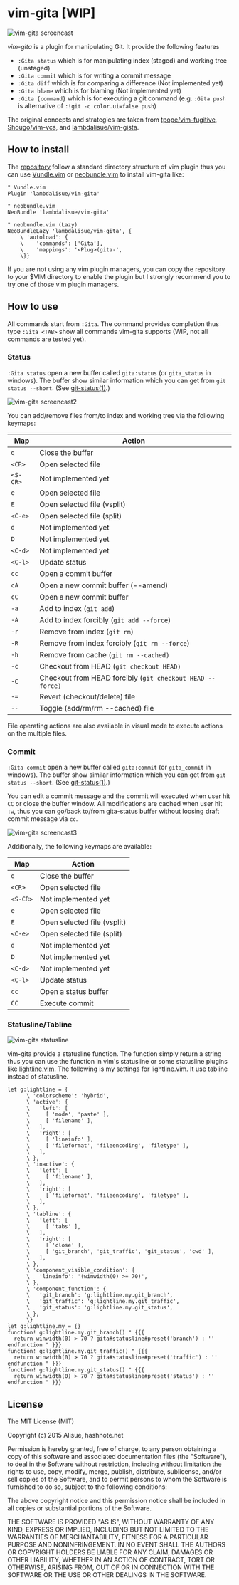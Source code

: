 vim-gita [WIP]
===============================================================================
![vim-gita screencast](./doc/screencast1.gif)

*vim-gita* is a plugin for manipulating Git. It provide the following features

-   `:Gita status` which is for manipulating index (staged) and working tree (unstaged)
-   `:Gita commit` which is for writing a commit message
-   `:Gita diff` which is for comparing a difference (Not implemented yet)
-   `:Gita blame` which is for blaming (Not implemented yet)
-   `:Gita {command}` which is for executing a git command (e.g. `:Gita push` is alternative of `:!git -c color.ui=false push`)

The original concepts and strategies are taken from [tpope/vim-fugitive](https://github.com/tpope/vim-fugitive), [Shougo/vim-vcs](https://github.com/Shougo/vim-vcs), and [lambdalisue/vim-gista](https://github.com/lambdalisue/vim-gista).

How to install
-------------------------------------------------------------------------------
The [repository](https://github.com/lambdalisue/vim-gita) follow a standard directory structure of vim plugin thus you can use [Vundle.vim](https://github.com/gmarik/Vundle.vim) or [neobundle.vim](https://github.com/Shougo/neobundle.vim) to install vim-gita like:

```vim
" Vundle.vim
Plugin 'lambdalisue/vim-gita'

" neobundle.vim
NeoBundle 'lambdalisue/vim-gita'

" neobundle.vim (Lazy)
NeoBundleLazy 'lambdalisue/vim-gita', {
    \ 'autoload': {
    \    'commands': ['Gita'],
    \    'mappings': '<Plug>(gita-',
    \}}
```

If you are not using any vim plugin managers, you can copy the repository to your $VIM directory to enable the plugin but I strongly recommend you to try one of those vim plugin managers.


How to use
-------------------------------------------------------------------------------

All commands start from `:Gita`. The command provides completion thus type `:Gita <TAB>` show all commands vim-gita supports (WIP, not all commands are tested yet).


### Status

`:Gita status` open a new buffer called `gita:status` (or `gita_status` in windows).
The buffer show similar information which you can get from `git status --short`. (See [git-status(1)](https://www.kernel.org/pub/software/scm/git/docs/git-status.html).)

![vim-gita screencast2](./doc/screencast2.gif)

You can add/remove files from/to index and working tree via the following keymaps:

| Map      | Action                                                    |
|----------|-----------------------------------------------------------|
| `q`      | Close the buffer                                          |
| `<CR>`   | Open selected file                                        |
| `<S-CR>` | Not implemented yet                                       |
| `e`      | Open selected file                                        |
| `E`      | Open selected file (vsplit)                               |
| `<C-e>`  | Open selected file (split)                                |
| `d`      | Not implemented yet                                       |
| `D`      | Not implemented yet                                       |
| `<C-d>`  | Not implemented yet                                       |
| `<C-l>`  | Update status                                             |
| `cc`     | Open a commit buffer                                      |
| `cA`     | Open a new commit buffer (--amend)                        |
| `cC`     | Open a new commit buffer                                  |
| `-a`     | Add to index (`git add`)                                  |
| `-A`     | Add to index forcibly (`git add --force`)                 |
| `-r`     | Remove from index (`git rm`)                              |
| `-R`     | Remove from index forcibly (`git rm --force`)             |
| `-h`     | Remove from cache (`git rm --cached)`                     |
| `-c`     | Checkout from HEAD (`git checkout HEAD)`                  |
| `-C`     | Checkout from HEAD forcibly (`git checkout HEAD --force)` |
| `-=`     | Revert (checkout/delete) file                             |
| `--`     | Toggle (add/rm/rm --cached) file                          |

File operating actions are also available in visual mode to execute actions on the multiple files.

### Commit

`:Gita commit` open a new buffer called `gita:commit` (or `gita_commit` in windows).
The buffer show similar information which you can get from `git status --short`. (See [git-status(1)](https://www.kernel.org/pub/software/scm/git/docs/git-status.html).)

You can edit a commit message and the commit will executed when user hit `CC` or close the buffer window.
All modifications are cached when user hit `:w`, thus you can go/back to/from gita-status buffer without loosing draft commit message via `cc`.

![vim-gita screencast3](./doc/screencast3.gif)

Additionally, the following keymaps are available:

| Map      | Action                                                    |
|----------|-----------------------------------------------------------|
| `q`      | Close the buffer                                          |
| `<CR>`   | Open selected file                                        |
| `<S-CR>` | Not implemented yet                                       |
| `e`      | Open selected file                                        |
| `E`      | Open selected file (vsplit)                               |
| `<C-e>`  | Open selected file (split)                                |
| `d`      | Not implemented yet                                       |
| `D`      | Not implemented yet                                       |
| `<C-d>`  | Not implemented yet                                       |
| `<C-l>`  | Update status                                             |
| `cc`     | Open a status buffer                                      |
| `CC`     | Execute commit                                            |


### Statusline/Tabline

![vim-gita statusline](./doc/screenshot1.png)

vim-gita provide a statusline function. The function simply return a string thus you can use the function in vim's statusline or some statusline plugins like [lightline.vim](https://github.com/itchyny/lightline.vim).
The following is my settings for lightline.vim. It use tabline instead of statusline.

```vim
let g:lightline = {
      \ 'colorscheme': 'hybrid',
      \ 'active': {
      \   'left': [
      \     [ 'mode', 'paste' ],
      \     [ 'filename' ],
      \   ],
      \   'right': [
      \     [ 'lineinfo' ],
      \     [ 'fileformat', 'fileencoding', 'filetype' ],
      \   ],
      \ },
      \ 'inactive': {
      \   'left': [
      \     [ 'filename' ],
      \   ],
      \   'right': [
      \     [ 'fileformat', 'fileencoding', 'filetype' ],
      \   ],
      \ },
      \ 'tabline': {
      \   'left': [
      \     [ 'tabs' ],
      \   ],
      \   'right': [
      \     [ 'close' ],
      \     [ 'git_branch', 'git_traffic', 'git_status', 'cwd' ],
      \   ],
      \ },
      \ 'component_visible_condition': {
      \   'lineinfo': '(winwidth(0) >= 70)',
      \ },
      \ 'component_function': {
      \   'git_branch': 'g:lightline.my.git_branch',
      \   'git_traffic': 'g:lightline.my.git_traffic',
      \   'git_status': 'g:lightline.my.git_status',
      \ },
      \}
let g:lightline.my = {}
function! g:lightline.my.git_branch() " {{{
  return winwidth(0) > 70 ? gita#statusline#preset('branch') : ''
endfunction " }}}
function! g:lightline.my.git_traffic() " {{{
  return winwidth(0) > 70 ? gita#statusline#preset('traffic') : ''
endfunction " }}}
function! g:lightline.my.git_status() " {{{
  return winwidth(0) > 70 ? gita#statusline#preset('status') : ''
endfunction " }}}
```

License
-------------------------------------------------------------------------------
The MIT License (MIT)

Copyright (c) 2015 Alisue, hashnote.net

Permission is hereby granted, free of charge, to any person obtaining a copy
of this software and associated documentation files (the "Software"), to deal
in the Software without restriction, including without limitation the rights
to use, copy, modify, merge, publish, distribute, sublicense, and/or sell
copies of the Software, and to permit persons to whom the Software is
furnished to do so, subject to the following conditions:

The above copyright notice and this permission notice shall be included in
all copies or substantial portions of the Software.

THE SOFTWARE IS PROVIDED "AS IS", WITHOUT WARRANTY OF ANY KIND, EXPRESS OR
IMPLIED, INCLUDING BUT NOT LIMITED TO THE WARRANTIES OF MERCHANTABILITY,
FITNESS FOR A PARTICULAR PURPOSE AND NONINFRINGEMENT. IN NO EVENT SHALL THE
AUTHORS OR COPYRIGHT HOLDERS BE LIABLE FOR ANY CLAIM, DAMAGES OR OTHER
LIABILITY, WHETHER IN AN ACTION OF CONTRACT, TORT OR OTHERWISE, ARISING FROM,
OUT OF OR IN CONNECTION WITH THE SOFTWARE OR THE USE OR OTHER DEALINGS IN
THE SOFTWARE.
